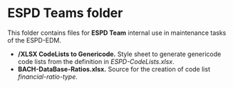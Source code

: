 # ESPD Teams folder
This folder contains files for **ESPD Team** internal use in maintenance tasks of the ESPD-EDM.
* **/XLSX CodeLists to Genericode.** Style sheet to generate genericode code lists from the definition in _ESPD-CodeLists.xlsx_.
* **BACH-DataBase-Ratios.xlsx.** Source for the creation of code list _financial-ratio-type_.
